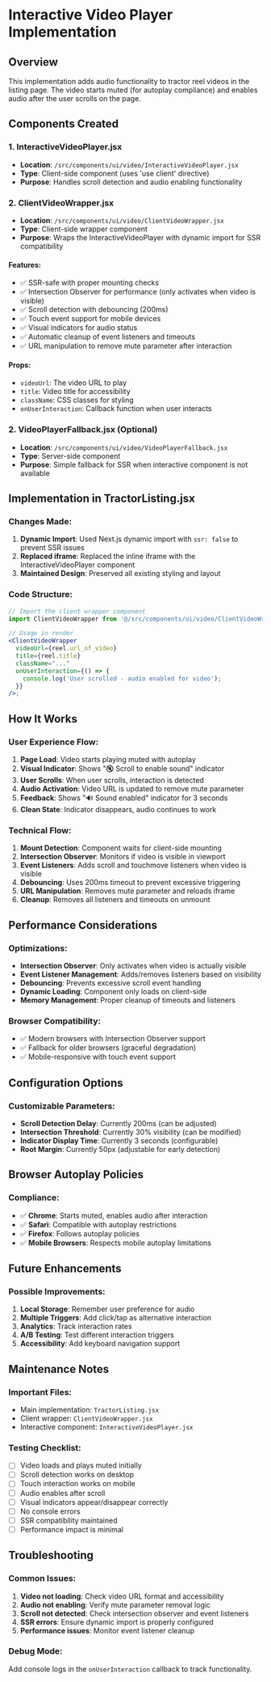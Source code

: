 # Interactive Video Player Implementation

## Overview

This implementation adds audio functionality to tractor reel videos in the listing page. The video starts muted (for autoplay compliance) and enables audio after the user scrolls on the page.

## Components Created

### 1. InteractiveVideoPlayer.jsx

- **Location**: `/src/components/ui/video/InteractiveVideoPlayer.jsx`
- **Type**: Client-side component (uses 'use client' directive)
- **Purpose**: Handles scroll detection and audio enabling functionality

### 2. ClientVideoWrapper.jsx

- **Location**: `/src/components/ui/video/ClientVideoWrapper.jsx`
- **Type**: Client-side wrapper component
- **Purpose**: Wraps the InteractiveVideoPlayer with dynamic import for SSR compatibility

#### Features:

- ✅ SSR-safe with proper mounting checks
- ✅ Intersection Observer for performance (only activates when video is visible)
- ✅ Scroll detection with debouncing (200ms)
- ✅ Touch event support for mobile devices
- ✅ Visual indicators for audio status
- ✅ Automatic cleanup of event listeners and timeouts
- ✅ URL manipulation to remove mute parameter after interaction

#### Props:

- `videoUrl`: The video URL to play
- `title`: Video title for accessibility
- `className`: CSS classes for styling
- `onUserInteraction`: Callback function when user interacts

### 2. VideoPlayerFallback.jsx (Optional)

- **Location**: `/src/components/ui/video/VideoPlayerFallback.jsx`
- **Type**: Server-side component
- **Purpose**: Simple fallback for SSR when interactive component is not available

## Implementation in TractorListing.jsx

### Changes Made:

1. **Dynamic Import**: Used Next.js dynamic import with `ssr: false` to prevent SSR issues
2. **Replaced iframe**: Replaced the inline iframe with the InteractiveVideoPlayer component
3. **Maintained Design**: Preserved all existing styling and layout

### Code Structure:

```jsx
// Import the client wrapper component
import ClientVideoWrapper from '@/src/components/ui/video/ClientVideoWrapper';

// Usage in render
<ClientVideoWrapper
  videoUrl={reel.url_of_video}
  title={reel.title}
  className="..."
  onUserInteraction={() => {
    console.log('User scrolled - audio enabled for video');
  }}
/>;
```

## How It Works

### User Experience Flow:

1. **Page Load**: Video starts playing muted with autoplay
2. **Visual Indicator**: Shows "🔇 Scroll to enable sound" indicator
3. **User Scrolls**: When user scrolls, interaction is detected
4. **Audio Activation**: Video URL is updated to remove mute parameter
5. **Feedback**: Shows "🔊 Sound enabled" indicator for 3 seconds
6. **Clean State**: Indicator disappears, audio continues to work

### Technical Flow:

1. **Mount Detection**: Component waits for client-side mounting
2. **Intersection Observer**: Monitors if video is visible in viewport
3. **Event Listeners**: Adds scroll and touchmove listeners when video is visible
4. **Debouncing**: Uses 200ms timeout to prevent excessive triggering
5. **URL Manipulation**: Removes mute parameter and reloads iframe
6. **Cleanup**: Removes all listeners and timeouts on unmount

## Performance Considerations

### Optimizations:

- **Intersection Observer**: Only activates when video is actually visible
- **Event Listener Management**: Adds/removes listeners based on visibility
- **Debouncing**: Prevents excessive scroll event handling
- **Dynamic Loading**: Component only loads on client-side
- **Memory Management**: Proper cleanup of timeouts and listeners

### Browser Compatibility:

- ✅ Modern browsers with Intersection Observer support
- ✅ Fallback for older browsers (graceful degradation)
- ✅ Mobile-responsive with touch event support

## Configuration Options

### Customizable Parameters:

- **Scroll Detection Delay**: Currently 200ms (can be adjusted)
- **Intersection Threshold**: Currently 30% visibility (can be modified)
- **Indicator Display Time**: Currently 3 seconds (configurable)
- **Root Margin**: Currently 50px (adjustable for early detection)

## Browser Autoplay Policies

### Compliance:

- ✅ **Chrome**: Starts muted, enables audio after interaction
- ✅ **Safari**: Compatible with autoplay restrictions
- ✅ **Firefox**: Follows autoplay policies
- ✅ **Mobile Browsers**: Respects mobile autoplay limitations

## Future Enhancements

### Possible Improvements:

1. **Local Storage**: Remember user preference for audio
2. **Multiple Triggers**: Add click/tap as alternative interaction
3. **Analytics**: Track interaction rates
4. **A/B Testing**: Test different interaction triggers
5. **Accessibility**: Add keyboard navigation support

## Maintenance Notes

### Important Files:

- Main implementation: `TractorListing.jsx`
- Client wrapper: `ClientVideoWrapper.jsx`
- Interactive component: `InteractiveVideoPlayer.jsx`

### Testing Checklist:

- [ ] Video loads and plays muted initially
- [ ] Scroll detection works on desktop
- [ ] Touch interaction works on mobile
- [ ] Audio enables after scroll
- [ ] Visual indicators appear/disappear correctly
- [ ] No console errors
- [ ] SSR compatibility maintained
- [ ] Performance impact is minimal

## Troubleshooting

### Common Issues:

1. **Video not loading**: Check video URL format and accessibility
2. **Audio not enabling**: Verify mute parameter removal logic
3. **Scroll not detected**: Check intersection observer and event listeners
4. **SSR errors**: Ensure dynamic import is properly configured
5. **Performance issues**: Monitor event listener cleanup

### Debug Mode:

Add console logs in the `onUserInteraction` callback to track functionality.
